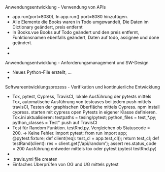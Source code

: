 Anwendungsentwicklung - Verwendung von APIs

- app.run(port=8080), In app.run() port=8080 hinzufügen.
- Alle Elemente die Books waren in Todo umgewandelt, Die Daten im Dictionary geändert, preis entfernt
- In Books.vue Books auf Todo geändert und den preis entfernt, Funktionsnamen ebenfalls geändert, Daten auf todo, assignee und done geändert. 
- 
-

Anwendungsentwicklung - Anforderungsmanagement und SW-Design

- Neues Python-File erstellt, ...
-

Softwareentwicklungsprozess - Verifikation und kontinuierliche Entwicklung

- Tox, pytest, Cypress, TravisCI, lokale Ausführung der pytests mittels Tox, automatische Ausführung von testcases bei jedem push mittels travisCI, Testen der graphischen Oberfläche mittels Cypress. npm install cypress. 
starten mit cypress open
Pytests in eigener Klasse definieren. Tox.ini aktualisieren: testpaths = tesing/pytest; python_files = test_*.py; python_classes = Test''
push auf TravisCI
- Test für Random Funktion. testRnd.py. Vergleichen ob Statuscode = 200. -> Keine Fehler.
import pytest; from run import app; @pytest.fixture; def client(req):
test_cl = app.test_cl(); return test_cl;
def testRand(client):
res = client.get('/api/random');
assert res.status_code = 200
Ausführung entweder mittels tox oder pytest (pytest testRnd.py)
- 
- .travis.yml file createn
- Einfaches Überprüfen von OG und UG mittels pytest